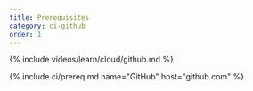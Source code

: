 ```yaml
---
title: Prerequisites
category: ci-github
order: 1
---
```


{% include videos/learn/cloud/github.md %}

{% include ci/prereq.md name="GitHub" host="github.com" %}

